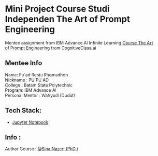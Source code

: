 # Mini Project Course Studi Independen The Art of Prompt Engineering
Mentee assignment from IBM Advance AI Infinite Learning [Course The Art of Prompt Engineering](https://cognitiveclass.ai/courses/course-v1:IBMSkillsNetwork+GPXX0TGVEN+v1) from CognitiveClass.ai

## Mentee Info
Name: Fu'ad Restu Rhomadhon\
Nickname : PU PU AD\
College : Batam State Polytechnic\
Program: IBM Advance AI\
Personal Mentor : Wahyudi (Dudut)

## Tech Stack: 
- [Jupyter Notebook](https://jupyter.org/)


## Info :
Author Course : [@Sina Nazeri (PhD.)](https://www.linkedin.com/in/sina-nazeri/)

